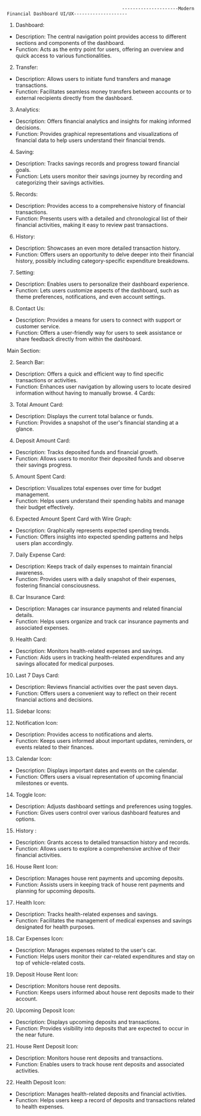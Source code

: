 

                                               ---------------------Modern Financial Dashboard UI/UX--------------------

1. Dashboard:

  - Description: The central navigation point provides access to different sections and components of the dashboard.
  - Function: Acts as the entry point for users, offering an overview and quick access to various functionalities.

2. Transfer:

  - Description: Allows users to initiate fund transfers and manage transactions.
  - Function: Facilitates seamless money transfers between accounts or to external recipients directly from the dashboard.

3. Analytics:

  - Description: Offers financial analytics and insights for making informed decisions.
  - Function: Provides graphical representations and visualizations of financial data to help users understand their financial trends.

4. Saving:

  - Description: Tracks savings records and progress toward financial goals.
  - Function: Lets users monitor their savings journey by recording and categorizing their savings activities.

5. Records:

  - Description: Provides access to a comprehensive history of financial transactions.
  - Function: Presents users with a detailed and chronological list of their financial activities, making it easy to review past transactions.

6. History:

  - Description: Showcases an even more detailed transaction history.
  - Function: Offers users an opportunity to delve deeper into their financial history, possibly including category-specific expenditure breakdowns.

7. Setting:

  - Description: Enables users to personalize their dashboard experience.
  - Function: Lets users customize aspects of the dashboard, such as theme preferences, notifications, and even account settings.

8. Contact Us:

  - Description: Provides a means for users to connect with support or customer service.
  - Function: Offers a user-friendly way for users to seek assistance or share feedback directly from within the dashboard.

Main Section:

2. Search Bar:

  - Description: Offers a quick and efficient way to find specific transactions or activities.
  - Function: Enhances user navigation by allowing users to locate desired information without having to manually browse.
4 Cards:

3. Total Amount Card:

  - Description: Displays the current total balance or funds.
  - Function: Provides a snapshot of the user's financial standing at a glance.

4. Deposit Amount Card:

  - Description: Tracks deposited funds and financial growth.
  - Function: Allows users to monitor their deposited funds and observe their savings progress.

5. Amount Spent Card:

  - Description: Visualizes total expenses over time for budget management.
  - Function: Helps users understand their spending habits and manage their budget effectively.

6. Expected Amount Spent Card with Wire Graph:

  - Description: Graphically represents expected spending trends.
  - Function: Offers insights into expected spending patterns and helps users plan accordingly.

7. Daily Expense Card:

  - Description: Keeps track of daily expenses to maintain financial awareness.
  - Function: Provides users with a daily snapshot of their expenses, fostering financial consciousness.

8. Car Insurance Card:

  - Description: Manages car insurance payments and related financial details.
  - Function: Helps users organize and track car insurance payments and associated expenses.

9. Health Card:

  - Description: Monitors health-related expenses and savings.
  - Function: Aids users in tracking health-related expenditures and any savings allocated for medical purposes.

10. Last 7 Days Card:

  - Description: Reviews financial activities over the past seven days.
  - Function: Offers users a convenient way to reflect on their recent financial actions and decisions.

11. Sidebar Icons:

12. Notification Icon:

  - Description: Provides access to notifications and alerts.
  - Function: Keeps users informed about important updates, reminders, or events related to their finances.

13. Calendar Icon:

  - Description: Displays important dates and events on the calendar.
  - Function: Offers users a visual representation of upcoming financial milestones or events.

14. Toggle Icon:

  - Description: Adjusts dashboard settings and preferences using toggles.
  - Function: Gives users control over various dashboard features and options.

15. History :

  - Description: Grants access to detailed transaction history and records.
  - Function: Allows users to explore a comprehensive archive of their financial activities.

16. House Rent Icon:

  - Description: Manages house rent payments and upcoming deposits.
  - Function: Assists users in keeping track of house rent payments and planning for upcoming deposits.

17. Health Icon:

  - Description: Tracks health-related expenses and savings.
  - Function: Facilitates the management of medical expenses and savings designated for health purposes.

18. Car Expenses Icon:

  - Description: Manages expenses related to the user's car.
  - Function: Helps users monitor their car-related expenditures and stay on top of vehicle-related costs.

19. Deposit House Rent Icon:

  - Description: Monitors house rent deposits.
  - Function: Keeps users informed about house rent deposits made to their account.

20. Upcoming Deposit Icon:

  - Description: Displays upcoming deposits and transactions.
  - Function: Provides visibility into deposits that are expected to occur in the near future.

21. House Rent Deposit Icon:

  - Description: Monitors house rent deposits and transactions.
  - Function: Enables users to track house rent deposits and associated activities.

22. Health Deposit Icon:

  - Description: Manages health-related deposits and financial activities.
  - Function: Helps users keep a record of deposits and transactions related to health expenses.
